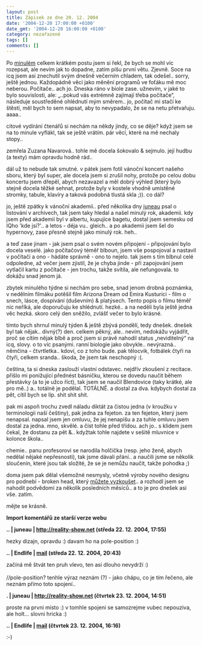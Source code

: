 ```yaml
---
layout: post
title: Zápisek ze dne 20. 12. 2004
date: '2004-12-20 17:00:00 +0100'
date_gmt: '2004-12-20 16:00:00 +0100'
category: nezařazené
tags: []
comments: []
---
```

<p>Po <a href="http://www.podnebi.wz.cz/index.php?a=20041218">minulém</a> celkem krátkém   postu jsem si řekl, že bych se mohl víc rozepsat, ale nevím  jak to dopadne, zatím píšu první větu. Zjevně. Soce na icq jsem asi znechutil svým dnešně  večerním chladem, tak odešel.. sorry, ještě jednou. Každopádně věci jako měnění programů  ve foťáku mě moc neberou. Počítače.. ach jo. Dneska ráno v biole zase. užnevím, v jaké  to bylo souvislosti, ale: &bdquo;..pokud vás extrémně zajímají třeba počítače&ldquo;, následuje   soustředěné ohlédnutí mým směrem.. jo, počítač mi stačí ke štěstí, měl bych to sem napsat,   aby to nevypadalo, že se na netu přetvařuju. aaaa..</p>
<p>citové vydírání čtenářů si nechám na někdy jindy, co se děje? když jsem se na to minule vyflákl,  tak se ještě vrátím. pár věcí, které na mě nechaly stopy..</p>
<p>zemřela Zuzana Navarová.. tohle mě docela šokovalo &amp; sejmulo. její hudbu (a texty)  mám opravdu hodně rád..</p>
<p>dál už to nebude tak smutné. v pátek jsem fotil vánoční koncert našeho sboru, který byl super,  ale docela jsem si zrušil nohy, protože po celou dobu koncertu jsem dřepěl, abych nezavazel a měl  dobrý výhled (který bylo stejně docela těžké sehnat, protože byly v kostele vhodně umístěné stromky,  tabule, klavíry a taková podobná tlustá skla ;)). co dál?</p>
<p>jo, ještě zpátky k vánoční akademii.. před několika dny <a href="http://reality-show.net">juneau</a>  psal o listování v archivech, tak jsem taky hledal a našel minulý rok, akademii. kdy jsem před akademií  byl v albertu, kupujíce bagetu, dostal jsem semesku od IQho 'kde jsi?'.. a letos - déja vu.. gleich..  a po akademii jsem šel do hypernovy, zase přesně stejně jako minulý rok. heh..</p>
<p>a teď zase jinam - jak jsem psal o svém novém připojení - připojování bylo docela  veselé. jako počítačový téměř blboun, jsem vše pospojoval a nastavil v počítači a ono - hádáte  správně - ono to nejelo. tak jsem s tím blbnul celé odpoledne, až večer jsem zjistil, že je chyba jinde  - při zapojování jsem vytlačil kartu z počítače - jen trochu, takže svítila, ale nefungovala.  to dokážu snad jenom já.</p>
<p>zbytek minulého týdne si nechám pro sebe, snad jenom drobná poznámka,  v nedělním filmáku potěšil film Arizona Dream od Emira Kusturici - film o snech, lásce, dospívání  (duševním) &amp; platýsech. Tento popis o filmu téměř nic neříká, ale doporučuju ke shlédnutí.  hezké.. a na neděli byla ještě jedna věc hezká. skoro celý den sněžilo, zvlášť večer to bylo krásné.</p>
<p>tímto bych shrnul minulý týden &amp; ještě zbývá pondělí, tedy dnešek. dnešek byl tak nějak..  divný(?) den. celkem pěkný, ale.. nevím, nedokážu vyjádřit, proč se cítím nějak blbě a proč jsem si  právě nahodil status &bdquo;neviditelný&ldquo; na icq, slovy. o to víc psanými. ranní biologie  jako obvykle.. nevýrazná.. němčina - čtvrtletka.. kdoví, co z toho bude. pak tělocvik, fotbálek  čtyři na čtyři, celkem sranda.. škoda, že jsem tak neschopný :(.</p>
<p>čeština, ta si dneska zaslouží vlastní odstavec. nejdřív zkoušení z recitace. přišlo mi ponižující  přednést básničku, kterou se dovedu naučit během přestávky (a to je užco říct), tak jsem se naučil  Blendovice (taky krátké, ale pro mě..) a.. totálně je podělal. TOTÁLNĚ. a dostal za dva. kdybych dostal  za pět, cítil bych se líp. shit shit shit.</p>
<p>pak mi aspoň trochu zvedl náladu diktát za čistou jedna (v kroužku v terminologii naší češtiny),  pak jedna za fejeton. za ten fejeton, který jsem nenapsal. napsal jsem jen omluvu, že jej nenapíšu a  za tuhle omluvu jsem dostal za jedna. mno, skvělé. a číst tohle před třídou. ach jo.. s klidem  jsem čekal, že dostanu za pět &amp;.. kdyžtak tohle najdete v sešitě mluvnice v kolonce škola..</p>
<p>chemie.. panu profesorovi se narodila holčička (resp. jeho ženě, abych nedělal nějaké nepřesnosti),  tak jsme dávali přání.. a naučili jsme se několik sloučenin, které jsou tak složité, že se je nemůžu   naučit, takže pohodka ;)</p>
<p>doma jsem pak dělal všemožné nesmysly, včetně výroby nového designu pro podnebí - broken head,   který <a href="http://www.podnebi.wz.cz/layout.php">můžete vyzkoušet</a>.. a rozhodl jsem se nahodit  podvědomí za několik posledních měsíců.. a to je pro dnešek asi vše. zatím.</p>
<p>mějte se krásně.</p>
<div class="import-komentaru">
<p><strong>Import komentářů ze starší verze webu</strong></p>
<div class="comment">
<p style="font-weight:bold"><span class="compredmet">..</span> | <span class="comname">juneau</span> |  <a href="http://reality-show.net">http://reality-show.net</a> (středa&nbsp;22.&nbsp;12.&nbsp;2004,&nbsp;17:55)</p>
<p>hezky dizajn, opravdu :) davam ho na pole-position :) </p>
</div>
<div class="comment">
<p style="font-weight:bold"><span class="compredmet">..</span> | <span class="comname">Endlife</span> |  <a href="mailto:jan.martinek@post.cz">mail</a> (středa&nbsp;22.&nbsp;12.&nbsp;2004,&nbsp;20:43)</p>
<p>začíná mě štvát ten pruh vlevo, ten asi dlouho nevydrží :)  <br>  <br> //pole-position? tenhle výraz neznám (?) - jako chápu, co je tím řečeno, ale neznám přímo toto spojení.. </p>
</div>
<div class="comment">
<p style="font-weight:bold"><span class="compredmet">.</span> | <span class="comname">juneau</span> |  <a href="http://reality-show.net">http://reality-show.net</a> (čtvrtek&nbsp;23.&nbsp;12.&nbsp;2004,&nbsp;14:51)</p>
<p>proste na prvni misto :) v tomhle spojeni se samozrejme vubec nepouziva, ale holt... slovni hricka :) </p>
</div>
<div class="comment">
<p style="font-weight:bold"><span class="compredmet">..</span> | <span class="comname">Endlife</span> |  <a href="mailto:jan.martinek@post.cz">mail</a> (čtvrtek&nbsp;23.&nbsp;12.&nbsp;2004,&nbsp;16:16)</p>
<p>:-) </p>
</div>
</div>

